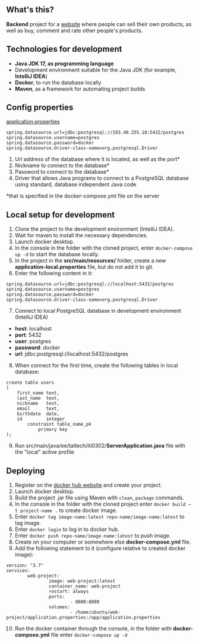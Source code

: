 ## What's this?
**Backend** project for a [website](http://buysell.hopto.org) where people can sell their own products, as well as buy, comment and rate other people's products.

## Technologies for development
- **Java JDK 17, as programming language**
- Development environment suitable for the Java JDK (for example, **IntelliJ IDEA**)
- **Docker**, to run the database locally
- **Maven**, as a framework for automating project builds


## Config properties

[application.properties](https://gitlab.cs.ttu.ee/alpari/iti0302-2022-server/-/blob/main/src/main/resources/application.properties)
```
spring.datasource.url=jdbc:postgresql://193.40.255.18:5432/postgres
spring.datasource.username=postgres 
spring.datasource.password=docker
spring.datasource.driver-class-name=org.postgresql.Driver
```

1. Url address of the database where it is located, as well as the port*
2. Nickname to connect to the database*
3. Password to connect to the database*
4. Driver that allows Java programs to connect to a PostgreSQL database using standard, database independent Java code

*that is specified in the docker-compose.yml file on the server

## Local setup for development
1. Clone the project to the development environment (IntelliJ IDEA).
2. Wait for maven to install the necessary dependencies.
3. Launch docker desktop.
4. In the console in the folder with the cloned project, enter ```docker-compose up -d``` to start the database locally.
5. In the project in the **src/main/resources/** folder, create a new **application-local.properties** file, but do not add it to git.
6. Enter the following content in it:
```
spring.datasource.url=jdbc:postgresql://localhost:5432/postgres
spring.datasource.username=postgres
spring.datasource.password=docker
spring.datasource.driver-class-name=org.postgresql.Driver
```
7. Connect to local PostgreSQL database in development environment (IntelliJ IDEA)
- **host**: localhost
- **port**: 5432
- **user**: postgres
- **password**: docker
- **url**: jdbc:postgresql://localhost:5432/postgres
8. When connect for the first time, create the following tables in local database:
```
create table users
(
    first_name text,
    last_name  text,
    nickname   text,
    email      text,
    birthdate  date,
    id         integer
        constraint table_name_pk
            primary key
);
```
9. Run src/main/java/ee/taltech/iti0302/**ServerApplication.java** file with the "local" active profile

## Deploying
1. Register on the [docker hub website](https://hub.docker.com) and create your project.
2. Launch docker desktop.
3. Build the project .jar file using Maven with ```clean```, ```package``` commands.
4. In the console in the folder with the cloned project enter ```docker build –t project-name .``` to create docker image.
5. Enter ```docker tag image-name:latest repo-name/image-name:latest``` to tag image.
6. Enter ```docker login``` to log in to docker hub.
7. Enter ```docker push repo-name/image-name:latest``` to push image.
8. Create on your computer or somewhere else **docker-compose.yml** file.
9. Add the following statement to it (configure relative to created docker image):
```
version: "3.7"
services:
        web-project:
                image: web-project:latest
                container_name: web-project
                restart: always
                ports:
                        - 8080:8080
                volumes:
                        - /home/ubuntu/web-project/application.properties:/app/application.properties
```
10. Run the docker container through the console, in the folder with **docker-compose.yml** file enter ```docker-compose up -d```
